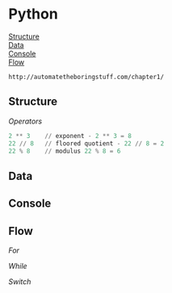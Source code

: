 # Python

[Structure](#structure)\
[Data](#data)\
[Console](#console)\
[Flow](#flow)

```
http://automatetheboringstuff.com/chapter1/
```
## Structure

*Operators*
```python
2 ** 3    // exponent - 2 ** 3 = 8
22 // 8   // floored quotient - 22 // 8 = 2
22 % 8    // modulus 22 % 8 = 6
```
## Data


## Console


## Flow



*For*

*While*

*Switch*

